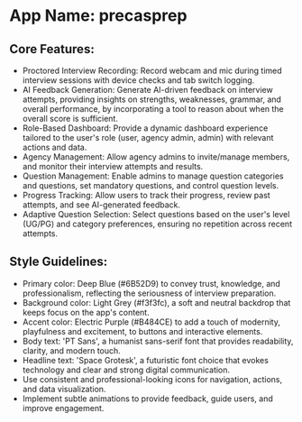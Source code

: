 # **App Name**: precasprep

## Core Features:

- Proctored Interview Recording: Record webcam and mic during timed interview sessions with device checks and tab switch logging.
- AI Feedback Generation: Generate AI-driven feedback on interview attempts, providing insights on strengths, weaknesses, grammar, and overall performance, by incorporating a tool to reason about when the overall score is sufficient.
- Role-Based Dashboard: Provide a dynamic dashboard experience tailored to the user's role (user, agency admin, admin) with relevant actions and data.
- Agency Management: Allow agency admins to invite/manage members, and monitor their interview attempts and results.
- Question Management: Enable admins to manage question categories and questions, set mandatory questions, and control question levels.
- Progress Tracking: Allow users to track their progress, review past attempts, and see AI-generated feedback.
- Adaptive Question Selection: Select questions based on the user's level (UG/PG) and category preferences, ensuring no repetition across recent attempts.

## Style Guidelines:

- Primary color: Deep Blue (#6B52D9) to convey trust, knowledge, and professionalism, reflecting the seriousness of interview preparation.
- Background color: Light Grey (#f3f3fc), a soft and neutral backdrop that keeps focus on the app's content.
- Accent color: Electric Purple (#B484CE) to add a touch of modernity, playfulness and excitement, to buttons and interactive elements.
- Body text: 'PT Sans', a humanist sans-serif font that provides readability, clarity, and modern touch.
- Headline text: 'Space Grotesk', a futuristic font choice that evokes technology and clear and strong digital communication.
- Use consistent and professional-looking icons for navigation, actions, and data visualization.
- Implement subtle animations to provide feedback, guide users, and improve engagement.